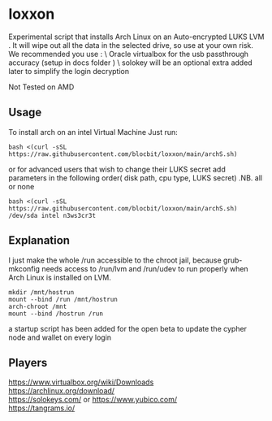 # loxxon

Experimental script that installs Arch Linux on an Auto-encrypted LUKS LVM . It will wipe out all the data in the selected drive, so use at your own risk. We recommended you use : \ Oracle virtualbox for the usb passthrough accuracy (setup in docs folder ) \ solokey will be an optional extra added later to simplify the login decryption

Not Tested on AMD

## Usage
To install arch on an intel Virtual Machine
Just run:
```
bash <(curl -sSL https://raw.githubusercontent.com/blocbit/loxxon/main/archS.sh)
```
or for advanced users that wish to change their LUKS secret add parameters in the following order( disk path, cpu type, LUKS secret) .NB. all or none
```
bash <(curl -sSL https://raw.githubusercontent.com/blocbit/loxxon/main/archS.sh) /dev/sda intel n3ws3cr3t
```

## Explanation
I just make the whole /run accessible to the chroot jail, because grub-mkconfig needs access to /run/lvm and /run/udev to run properly when Arch Linux is installed on LVM.
```
mkdir /mnt/hostrun
mount --bind /run /mnt/hostrun
arch-chroot /mnt
mount --bind /hostrun /run
```
a startup script has been added for the open beta to update the cypher node and wallet on every login

## Players

https://www.virtualbox.org/wiki/Downloads \
https://archlinux.org/download/ \
https://solokeys.com/ or https://www.yubico.com/ \
https://tangrams.io/